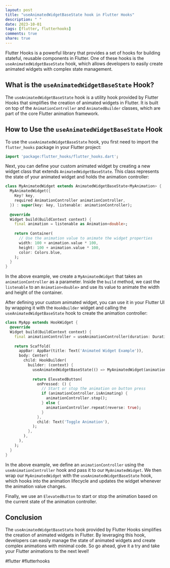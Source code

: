 ```yaml
---
layout: post
title: "useAnimatedWidgetBaseState hook in Flutter Hooks"
description: " "
date: 2023-10-01
tags: [flutter, flutterhooks]
comments: true
share: true
---
```


Flutter Hooks is a powerful library that provides a set of hooks for building stateful, reusable components in Flutter. One of these hooks is the `useAnimatedWidgetBaseState` hook, which allows developers to easily create animated widgets with complex state management.

## What is the `useAnimatedWidgetBaseState` Hook?

The `useAnimatedWidgetBaseState` hook is a utility hook provided by Flutter Hooks that simplifies the creation of animated widgets in Flutter. It is built on top of the `AnimationController` and `AnimatedBuilder` classes, which are part of the core Flutter animation framework.

## How to Use the `useAnimatedWidgetBaseState` Hook

To use the `useAnimatedWidgetBaseState` hook, you first need to import the `flutter_hooks` package in your Flutter project:

```dart
import 'package:flutter_hooks/flutter_hooks.dart';
```

Next, you can define your custom animated widget by creating a new widget class that extends `AnimatedWidgetBaseState`. This class represents the state of your animated widget and holds the animation controller:

```dart
class MyAnimatedWidget extends AnimatedWidgetBaseState<MyAnimation> {
  MyAnimatedWidget({
    Key? key,
    required AnimationController animationController,
  }) : super(key: key, listenable: animationController);
  
  @override
  Widget build(BuildContext context) {
    final animation = listenable as Animation<double>;
    
    return Container(
      // Use the animation value to animate the widget properties
      width: 100 + animation.value * 100,
      height: 100 + animation.value * 100,
      color: Colors.blue,
    );
  }
}
```

In the above example, we create a `MyAnimatedWidget` that takes an `animationController` as a parameter. Inside the `build` method, we cast the `listenable` to an `Animation<double>` and use its value to animate the width and height of the container.

After defining your custom animated widget, you can use it in your Flutter UI by wrapping it with the `HookBuilder` widget and calling the `useAnimatedWidgetBaseState` hook to create the animation controller:

```dart
class MyApp extends HookWidget {
  @override
  Widget build(BuildContext context) {
    final animationController = useAnimationController(duration: Duration(seconds: 1));
    
    return Scaffold(
      appBar: AppBar(title: Text('Animated Widget Example')),
      body: Center(
        child: HookBuilder(
          builder: (context) {
            useAnimatedWidgetBaseState(() => MyAnimatedWidget(animationController: animationController));
            
            return ElevatedButton(
              onPressed: () {
                // Start or stop the animation on button press
                if (animationController.isAnimating) {
                  animationController.stop();
                } else {
                  animationController.repeat(reverse: true);
                }
              },
              child: Text('Toggle Animation'),
            );
          },
        ),
      ),
    );
  }
}
```

In the above example, we define an `animationController` using the `useAnimationController` hook and pass it to our `MyAnimatedWidget`. We then wrap our `MyAnimatedWidget` with the `useAnimatedWidgetBaseState` hook, which hooks into the animation lifecycle and updates the widget whenever the animation value changes.

Finally, we use an `ElevatedButton` to start or stop the animation based on the current state of the animation controller.

## Conclusion

The `useAnimatedWidgetBaseState` hook provided by Flutter Hooks simplifies the creation of animated widgets in Flutter. By leveraging this hook, developers can easily manage the state of animated widgets and create complex animations with minimal code. So go ahead, give it a try and take your Flutter animations to the next level!

#flutter #flutterhooks